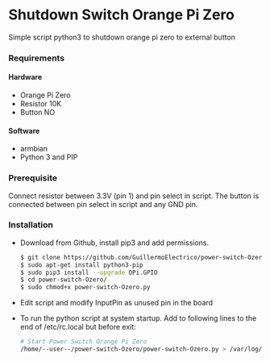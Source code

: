 # Shutdown Switch Orange Pi Zero

Simple script python3 to shutdown orange pi zero to external button

### Requirements

#### Hardware

* Orange Pi Zero
* Resistor 10K
* Button NO

#### Software

* armbian
* Python 3 and PIP

### Prerequisite

Connect resistor between 3.3V (pin 1) and pin select in script. The button is connected between pin select in script and any GND pin. 

### Installation
* Download from Github, install pip3 and add permissions.
    ```sh
    $ git clone https://github.com/GuillermoElectrico/power-switch-Ozero
	$ sudo apt-get install python3-pip
	$ sudo pip3 install --upgrade OPi.GPIO
	$ cd power-switch-Ozero/
	$ sudo chmod+x power-switch-Ozero.py
    ```
* Edit script and modify InputPin as unused pin in the board

* To run the python script at system startup. Add to following lines to the end of /etc/rc.local but before exit:
    ```sh
    # Start Power Switch Orange Pi Zero
    /home/--user--/power-switch-Ozero/power-switch-Ozero.py > /var/log/power_swich.log &
    ```
